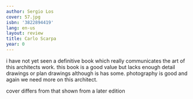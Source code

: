 ```yaml
---
author: Sergio Los
cover: 57.jpg
isbn: '3822894419'
lang: en-us
layout: review
title: Carlo Scarpa
year: 0
---
```

i have not yet seen a definitive book which really communicates the art of this architects work. this book is a good value but lacks enough detail drawings or plan drawings although is has some. photography is good and again we need more on this architect.

cover differs from that shown from a later edition
